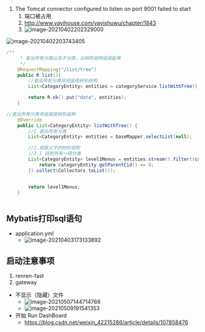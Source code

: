 1. The Tomcat connector configured to listen on port 9001 failed to start
   1. 端口被占用
   2. http://www.yayihouse.com/yayishuwu/chapter/1843
   3. ![image-20210402202329000](https://raw.githubusercontent.com/TWDH/Leetcode-From-Zero/pictures/img/image-20210402202329000.png)

![image-20210402203743405](https://raw.githubusercontent.com/TWDH/Leetcode-From-Zero/pictures/img/image-20210402203743405.png)



```java
/**
     * 查出所有分类以及子分类，以树形结构组装起来
     */
    @RequestMapping("/list/tree")
    public R list(){
        //查出所有分类并组装成树形结构
        List<CategoryEntity> entities = categoryService.listWithTree();

        return R.ok().put("data", entities);
    }

//查出所有分类并组装成树形结构
    @Override
    public List<CategoryEntity> listWithTree() {
        //1.查出所有分类
        List<CategoryEntity> entities = baseMapper.selectList(null);

        //2.组装父子的树形结构
        //2.1 找到所有一级分类
        List<CategoryEntity> level1Menus = entities.stream().filter((categoryEntity) -> {
            return categoryEntity.getParentCid() == 0;
        }).collect(Collectors.toList());


        return level1Menus;
    }



```

## Mybatis打印sql语句

* application.yml
  * ![image-20210403173133892](https://raw.githubusercontent.com/TWDH/Leetcode-From-Zero/pictures/img/image-20210403173133892.png)

## 启动注意事项

1. renren-fast
2. gateway



* 不显示（隐藏）文件
  * ![image-20210507144714768](https://raw.githubusercontent.com/TWDH/Leetcode-From-Zero/pictures/img/image-20210507144714768.png)
  * ![image-20210509191541353](https://raw.githubusercontent.com/TWDH/Leetcode-From-Zero/pictures/img/image-20210509191541353.png)
* 开始 Run DashBoard
  * https://blog.csdn.net/weixin_42215286/article/details/107858476

































